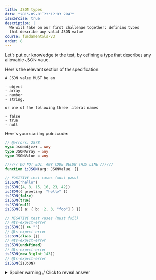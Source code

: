 ```yaml
---
title: JSON types
date: "2015-05-01T22:12:03.284Z"
isExercise: true
description: |
  We will take on our first challenge together: defining types
  that describe any valid JSON value
course: fundamentals-v3
order: 8
---
```


Let's put our knowledge to the test, by defining a type
that describes any allowable JSON value.

Here's the relevant section of the specification:

```
A JSON value MUST be an

- object
- array
- number
- string,

or one of the following three literal names:

- false
- true
- null
```

Here's your starting point code:

```ts twoslash
// @errors: 2578
type JSONObject = any
type JSONArray = any
type JSONValue = any

////// DO NOT EDIT ANY CODE BELOW THIS LINE //////
function isJSON(arg: JSONValue) {}

// POSITIVE test cases (must pass)
isJSON("hello")
isJSON([4, 8, 15, 16, 23, 42])
isJSON({ greeting: "hello" })
isJSON(false)
isJSON(true)
isJSON(null)
isJSON({ a: { b: [2, 3, "foo"] } })

// NEGATIVE test cases (must fail)
// @ts-expect-error
isJSON(() => "")
// @ts-expect-error
isJSON(class {})
// @ts-expect-error
isJSON(undefined)
// @ts-expect-error
isJSON(new BigInt(143))
// @ts-expect-error
isJSON(isJSON)
```

<details>

  <summary>Spoiler warning // Click to reveal answer</summary>

```ts twoslash
// @errors: 2578
type JSONPrimitive = string | number | boolean | null
type JSONObject = { [k: string]: JSONValue }
type JSONArray = JSONValue[]
type JSONValue = JSONArray | JSONObject | JSONPrimitive

////// DO NOT EDIT ANY CODE BELOW THIS LINE //////
function isJSON(arg: JSONValue) {}

// POSITIVE test cases (must pass)
isJSON("hello")
isJSON([4, 8, 15, 16, 23, 42])
isJSON({ greeting: "hello" })
isJSON(false)
isJSON(true)
isJSON(null)
isJSON({ a: { b: [2, 3, "foo"] } })

// NEGATIVE test cases (must fail)
// @ts-expect-error
isJSON(() => "")
// @ts-expect-error
isJSON(class {})
// @ts-expect-error
isJSON(undefined)
// @ts-expect-error
isJSON(new BigInt(143))
// @ts-expect-error
isJSON(isJSON)
```

</details>
